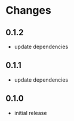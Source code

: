 # Changes

## 0.1.2
- update dependencies

## 0.1.1
- update dependencies

## 0.1.0
- initial release
